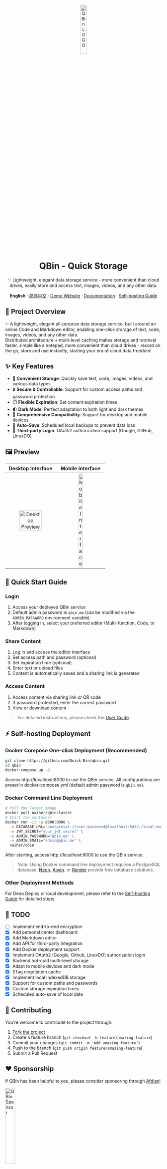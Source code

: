 <div align="center"><a name="readme-top"></a>
<img src="https://s3.tebi.io/lite/favicon.svg" width="20%" alt="QBin LOGO" title="QBin LOGO" />
<h1>QBin - Quick Storage</h1>

✨ Lightweight, elegant data storage service - more convenient than cloud drives, easily store and access text, images, videos, and any other data.

**English** · [简体中文](README.md) · [Demo Website](https://qbin.me) · [Documentation](Docs/document.md) · [Self-hosting Guide](Docs/self-host.md)
</div>

## 📝 Project Overview
✨ A lightweight, elegant all-purpose data storage service, built around an online Code and Markdown editor, enabling one-click storage of text, code, images, videos, and any other data. <br/>
Distributed architecture + multi-level caching makes storage and retrieval faster, simple like a notepad, more convenient than cloud drives - record on the go, store and use instantly, starting your era of cloud data freedom!

## ✨ Key Features
- 🚀 **Convenient Storage**: Quickly save text, code, images, videos, and various data types
- 🔒 **Secure & Controllable**: Support for custom access paths and password protection
- ⏱️ **Flexible Expiration**: Set content expiration times
- 🌓 **Dark Mode**: Perfect adaptation to both light and dark themes
- 📱 **Comprehensive Compatibility**: Support for desktop and mobile devices
- 🔄 **Auto-Save**: Scheduled local backups to prevent data loss
- 🔑 **Third-party Login**: OAuth2 authorization support (Google, GitHub, LinuxDO)

## 🖼️ Preview
|                                       Desktop Interface                                         |                                     Mobile Interface                                      |
|:-------------------------------------------------------------------------------------:|:------------------------------------------------------------------------------------:|
| <img src="https://s3.tebi.io/lite/windows.png" alt="Desktop Preview" title="Desktop Preview" width="70%"> | <img src="https://s3.tebi.io/lite/mobile.png" alt="Mobile Interface" title="Mobile Interface" width="30%"> |

## 🚀 Quick Start Guide
### Login
1. Access your deployed QBin service
2. Default admin password is `qbin.me` (can be modified via the `ADMIN_PASSWORD` environment variable)
3. After logging in, select your preferred editor (Multi-function, Code, or Markdown)

### Share Content
1. Log in and access the editor interface
2. Set access path and password (optional)
3. Set expiration time (optional)
4. Enter text or upload files
5. Content is automatically saved and a sharing link is generated

### Access Content
1. Access content via sharing link or QR code
2. If password protected, enter the correct password
3. View or download content

> For detailed instructions, please check the [User Guide](https://qbin.me/r/document)

## ⚡ Self-hosting Deployment
### Docker Compose One-click Deployment (Recommended)
```bash
git clone https://github.com/Quick-Bin/qbin.git
cd qbin
docker-compose up -d
```
Access http://localhost:8000 to use the QBin service. All configurations are preset in docker-compose.yml (default admin password is `qbin.me`).

### Docker Command Line Deployment
```bash
# Pull the latest image
docker pull naiher/qbin:latest
# Start the container
docker run -it -p 8000:8000 \
  -e DATABASE_URL="postgresql://user:password@localhost:5432:/local:main?sslmode=require" \
  -e JWT_SECRET="your_jwt_secret" \
  -e ADMIN_PASSWORD="qbin.me" \
  -e ADMIN_EMAIL="admin@qbin.me" \
  naiher/qbin
```
After starting, access http://localhost:8000 to use the QBin service.

> Note: Using Docker command line deployment requires a PostgreSQL database. [Neon](https://neon.tech/), [Aiven](https://aiven.io/), or [Render](https://render.com/docs/deploy-mysql) provide free database solutions.

### Other Deployment Methods
For Deno Deploy or local development, please refer to the [Self-hosting Guide](Docs/self-host.md) for detailed steps.

## 🚀 TODO
- [ ] Implement end-to-end encryption
- [x] Add personal center dashboard
- [x] Add Markdown editor
- [x] Add API for third-party integration
- [x] Add Docker deployment support
- [x] Implement OAuth2 (Google, Github, LinuxDO) authorization login
- [x] Backend hot-cold multi-level storage
- [x] Adapt to mobile devices and dark mode
- [x] ETag negotiation cache
- [x] Implement local IndexedDB storage
- [x] Support for custom paths and passwords
- [x] Custom storage expiration times
- [x] Scheduled auto-save of local data

## 🤝 Contributing
You're welcome to contribute to the project through:
1. [Fork the project](https://github.com/Quick-Bin/Qbin/fork)
2. Create a feature branch (`git checkout -b feature/amazing-feature`)
3. Commit your changes (`git commit -m 'Add amazing feature'`)
4. Push to the branch (`git push origin feature/amazing-feature`)
5. Submit a Pull Request

## ❤ Sponsorship
If QBin has been helpful to you, please consider sponsoring through [Afdian](https://afdian.com/a/naihe)!

<a title="QBin Sponsor" href="https://afdian.com/a/naihe" target="_blank" rel="noopener">
  <img src=https://s3.tebi.io/lite/Sponsor.svg width=25% alt="QBin Sponsor" title="QBin Sponsor" />
</a>

## License
This project is open-sourced under the [GPL-3.0](LICENSE) license.